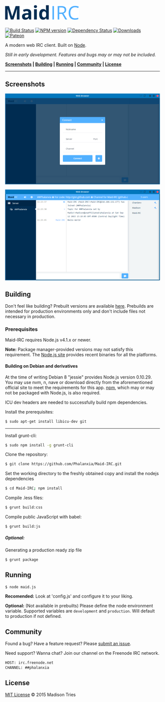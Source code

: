 [![Maid IRC](public/img/logo_medium.png)](https://github.com/Phalanxia/Maid-IRC "Maid-IRC")
==

[![Build Status](https://img.shields.io/travis/Phalanxia/Maid-IRC.svg?style=flat-square)](https://travis-ci.org/Phalanxia/Maid-IRC) [![NPM version](https://img.shields.io/npm/v/maid-irc.svg?style=flat-square)](https://www.npmjs.org/package/maid-irc) [![Dependency Status](https://img.shields.io/gemnasium/Phalanxia/Maid-IRC.svg?style=flat-square)](https://gemnasium.com/Phalanxia/Maid-IRC) [![Downloads](https://img.shields.io/npm/dm/maid-irc.svg?style=flat-square)](https://www.npmjs.org/package/maid-irc) [![Pateon](https://img.shields.io/badge/Patreon-%E2%99%A1-ff69b4.svg?style=flat-square)](https://www.patreon.com/Phalanxia)

A modern web IRC client. Built on [Node](https://nodejs.org).

*Still in early development. Features and bugs may or may not be included.*

**[Screenshots](#screenshots) | [Building](#building) | [Running](#running) | [Community](#community) | [License](#license)**

---

## Screenshots

![Connect](screenshots/login.png "Login screenshot")

![Client](screenshots/client.png "Client screenshot")

## Building

Don't feel like building? Prebuilt versions are available [here](https://github.com/Phalanxia/Maid-IRC/releases). Prebuilds are intended for production environments only and don't include files not necessary in production.

### Prerequisites

Maid-IRC requires Node.js v4.1.x or newer.

**Note:** Package manager-provided versions may not satisfy this requirement. The [Node.js site](https://nodejs.org/en/download/stable/) provides recent binaries for all the platforms.

#### Building on Debian and derivatives

At the time of writing Debian 8 "jessie" provides Node.js version 0.10.29. You may use nvm, n, nave or download directly from the aforementioned official site to meet the requirements for this app. [npm](https://www.npmjs.com/), which may or may not be packaged with Node.js, is also required.

ICU dev headers are needed to successfully build npm dependencies.

Install the prerequisites:
```bash
$ sudo apt-get install libicu-dev git
```

---

Install grunt-cli:
```bash
$ sudo npm install -g grunt-cli
```

Clone the repository:
```bash
$ git clone https://github.com/Phalanxia/Maid-IRC.git
```

Set the working directory to the freshly obtained copy and install the nodejs dependencies
```bash
$ cd Maid-IRC; npm install
```

Compile .less files:
```bash
$ grunt build:css
```

Compile public JavaScript with babel:
```bash
$ grunt build:js
```

##### Optional:
Generating a production ready zip file
```bash
$ grunt package
```

## Running
```bash
$ node maid.js
```
**Recomended:** Look at 'config.js' and configure it to your liking.

**Optional:** (Not available in prebuilts) Please define the node environment variable. Supported variables are `development` and `production`. Will default to production if not defined.

## Community

Found a bug? Have a feature request? Please [submit an issue](https://github.com/Phalanxia/Maid-IRC/issues).

Need support? Wanna chat? Join our channel on the Freenode IRC network.

	HOST: irc.freenode.net
	CHANNEL: ##phalanxia

## License

[MIT License](LICENSE) © 2015 Madison Tries
